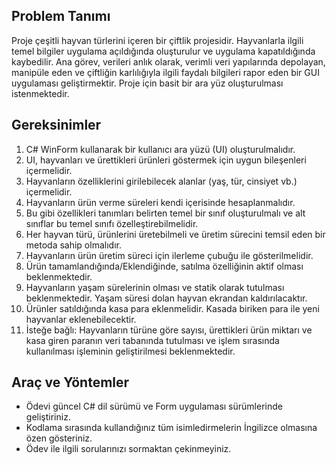 ## Problem Tanımı

Proje çeşitli hayvan türlerini içeren bir çiftlik projesidir. Hayvanlarla ilgili temel bilgiler uygulama açıldığında oluşturulur ve uygulama kapatıldığında kaybedilir. Ana görev, verileri anlık olarak, verimli veri yapılarında depolayan, manipüle eden ve çiftliğin karlılığıyla ilgili faydalı bilgileri rapor eden bir GUI uygulaması geliştirmektir. Proje için basit bir ara yüz oluşturulması istenmektedir.

## Gereksinimler

1. C# WinForm kullanarak bir kullanıcı ara yüzü (UI) oluşturulmalıdır.
2. UI, hayvanları ve ürettikleri ürünleri göstermek için uygun bileşenleri içermelidir.
3. Hayvanların özelliklerini girilebilecek alanlar (yaş, tür, cinsiyet vb.) içermelidir.
4. Hayvanların ürün verme süreleri kendi içerisinde hesaplanmalıdır.
5. Bu gibi özellikleri tanımları belirten temel bir sınıf oluşturulmalı ve alt sınıflar bu temel sınıfı özelleştirebilmelidir.
6. Her hayvan türü, ürünlerini üretebilmeli ve üretim sürecini temsil eden bir metoda sahip olmalıdır.
7. Hayvanların ürün üretim süreci için ilerleme çubuğu ile gösterilmelidir.
8. Ürün tamamlandığında/Eklendiğinde, satılma özelliğinin aktif olması beklenmektedir.
9. Hayvanların yaşam sürelerinin olması ve statik olarak tutulması beklenmektedir. Yaşam süresi dolan hayvan ekrandan kaldırılacaktır.
10. Ürünler satıldığında kasa para eklenmelidir. Kasada biriken para ile yeni hayvanlar eklenebilecektir.
11. İsteğe bağlı: Hayvanların türüne göre sayısı, ürettikleri ürün miktarı ve kasa giren paranın veri tabanında tutulması ve işlem sırasında kullanılması işleminin geliştirilmesi beklenmektedir.

## Araç ve Yöntemler

- Ödevi güncel C# dil sürümü ve Form uygulaması sürümlerinde geliştiriniz.
- Kodlama sırasında kullandığınız tüm isimledirmelerin İngilizce olmasına özen gösteriniz.
- Ödev ile ilgili sorularınızı sormaktan çekinmeyiniz.
